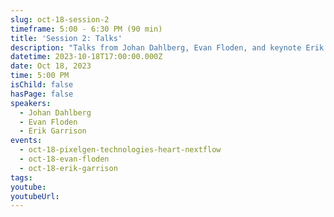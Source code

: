 ```yaml
---
slug: oct-18-session-2
timeframe: 5:00 - 6:30 PM (90 min)
title: 'Session 2: Talks'
description: "Talks from Johan Dahlberg, Evan Floden, and keynote Erik Garrison"
datetime: 2023-10-18T17:00:00.000Z
date: Oct 18, 2023
time: 5:00 PM
isChild: false
hasPage: false
speakers:
  - Johan Dahlberg
  - Evan Floden
  - Erik Garrison
events:
  - oct-18-pixelgen-technologies-heart-nextflow
  - oct-18-evan-floden
  - oct-18-erik-garrison
tags:
youtube:
youtubeUrl:
---
```

